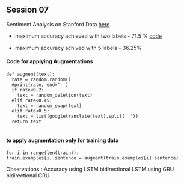 ## Session 07

Sentiment Analysis on Stanford Data [here](https://github.com/sridevibonthu/TSAI_END_P1/blob/main/Session%2007/Sentiment_Analysis_on_stanford_data_using_LSTM_RNN.ipynb)

* maximum accuracy achieved with two labels - 71.5 %   [code](https://github.com/sridevibonthu/TSAI_END_P1/blob/main/Session%2007/binary_labels_Sentiment_Analysis_on_stanford_data_using_LSTM_RNN.ipynb)

* maximum accuracy achived with 5 labels - 36.25%

#### Code for applying Augmentations
```
def augment(text):
  rate = random.random()
  #print(rate, end=' ')
  if rate<0.2:
    text = random_deletion(text)
  elif rate<0.45:
    text = random_swap(text)
  elif rate<0.5:
    text = list(googletranslate(text).split(' '))
  return text
  
  ```
  #### to apply augmentation only for training data
  ```
  for i in range(len(train)):
  train.examples[i].sentence = augment(train.examples[i].sentence)
  ```

Observations :
Accuracy using LSTM
bidirectional LSTM
using GRU
bidirectional GRU
